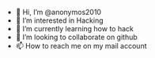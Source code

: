 - 👋 Hi, I’m @anonymos2010
- 👀 I’m interested in Hacking 
- 🌱 I’m currently learning how to hack
- 💞️ I’m looking to collaborate on github
- 📫 How to reach me on my mail account

<!---
anonymos2010/anonymos2010 is a ✨ special ✨ repository because its `README.md` (this file) appears on your GitHub profile.
You can click the Preview link to take a look at your changes.
--->
